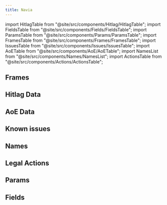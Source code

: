 ```yaml
---
title: Navia
---
```


import HitlagTable from "@site/src/components/Hitlag/HitlagTable";
import FieldsTable from "@site/src/components/Fields/FieldsTable";
import ParamsTable from "@site/src/components/Params/ParamsTable";
import FramesTable from "@site/src/components/Frames/FramesTable";
import IssuesTable from "@site/src/components/Issues/IssuesTable";
import AoETable from "@site/src/components/AoE/AoETable";
import NamesList from "@site/src/components/Names/NamesList";
import ActionsTable from "@site/src/components/Actions/ActionsTable";

## Frames

<FramesTable item_key="navia" />

## Hitlag Data

<HitlagTable item_key="navia" />

## AoE Data

<AoETable item_key="navia" />

## Known issues

<IssuesTable item_key="navia" />

## Names

<NamesList item_key="navia" />

## Legal Actions

<ActionsTable item_key="navia" />

## Params

<ParamsTable item_key="navia" />

## Fields

<FieldsTable item_key="navia" />
